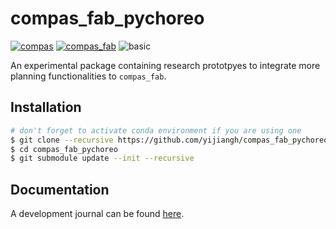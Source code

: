 # compas_fab_pychoreo

<a href="https://github.com/compas-dev/compas" rel="compas">![compas](https://img.shields.io/badge/compas-%3E%3D0.17.2%2C%3C0.18-blue)</a>
<a href="https://github.com/compas-dev/compas_fab" rel="compas_fab">![compas_fab](https://img.shields.io/badge/compas__fab->=0.13.1-ff69b4)</a>
![basic](https://github.com/yijiangh/compas_fab_pychoreo/workflows/basic/badge.svg)

An experimental package containing research prototpyes to integrate more planning functionalities to `compas_fab`.

## Installation

```bash
# don't forget to activate conda environment if you are using one
$ git clone --recursive https://github.com/yijiangh/compas_fab_pychoreo.git
$ cd compas_fab_pychoreo
$ git submodule update --init --recursive
```

## Documentation

A development journal can be found [here](https://docs.google.com/document/d/1iWSzxXZkS72vfJJMGflXAZhpGFig4QMZsQWk8Bve9YA/edit?usp=sharing).
